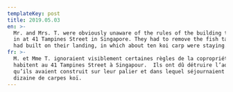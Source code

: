 ```yaml
---
templateKey: post
title: 2019.05.03
en: >-
  Mr. and Mrs. T. were obviously unaware of the rules of the building they live
  in at 41 Tampines Street in Singapore. They had to remove the fish tank they
  had built on their landing, in which about ten koi carp were staying.
fr: >-
  M. et Mme T. ignoraient visiblement certaines règles de la copropriété qu’ils
  habitent au 41 Tampines Street à Singapour.  Ils ont dû détruire l’aquarium
  qu’ils avaient construit sur leur palier et dans lequel séjournaient une
  dizaine de carpes koï.
---
```



